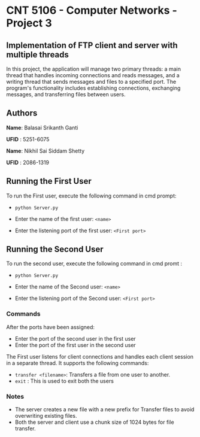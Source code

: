 
# CNT 5106 - Computer Networks - Project 3

## Implementation of FTP client and server with multiple threads

In this project, the application will manage two primary threads: a main thread that handles incoming connections and reads messages, and a writing thread that sends messages and files to a specified port. The program's functionality includes establishing connections, exchanging messages, and transferring files between users.



## Authors

**Name**: Balasai Srikanth Ganti

**UFID** : 5251-6075

**Name**: Nikhil Sai Siddam Shetty

**UFID** : 2086-1319


## Running the First User

To run the First user, execute the following command in cmd prompt:
- `python Server.py `

- Enter the name of the first user: `<name>`
- Enter the listening port of the first user: `<First port>`

## Running the Second User

To run the second user, execute the following command in cmd promt :
- `python Server.py`

- Enter the name of the Second user: `<name>`
- Enter the listening port of the Second user: `<First port>`

### Commands

After the ports have been assigned:

- Enter the port of the second user in the first user 
- Enter the port of the first user in the second user


The First user listens for client connections and handles each client session in a separate thread. It supports the following commands:

- `transfer <filename>`: Transfers a file from one user to another.
- `exit` : This is used to exit both the users


### Notes
- The server creates a new file with a new prefix for Transfer files to avoid overwriting existing files.
- Both the server and client use a chunk size of 1024 bytes for file transfer.






